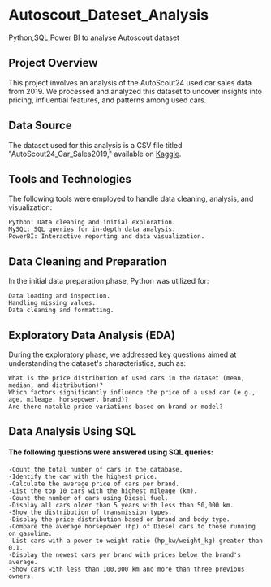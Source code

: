 # Autoscout_Dateset_Analysis
Python,SQL,Power BI to analyse Autoscout dataset

## Project Overview

This project involves an analysis of the AutoScout24 used car sales data from 2019. 
We processed and analyzed this dataset to uncover insights into pricing, influential features, and patterns among used cars.

## Data Source
The dataset used for this analysis is a CSV file titled "AutoScout24_Car_Sales2019," available on [Kaggle](https://www.kaggle.com/datasets/duygujones/autoscout24-car-sales2019).


## Tools and Technologies
The following tools were employed to handle data cleaning, analysis, and visualization:

    Python: Data cleaning and initial exploration.
    MySQL: SQL queries for in-depth data analysis.
    PowerBI: Interactive reporting and data visualization.

## Data Cleaning and Preparation

In the initial data preparation phase, Python was utilized for:

    Data loading and inspection.
    Handling missing values.
    Data cleaning and formatting.

## Exploratory Data Analysis (EDA)

During the exploratory phase, we addressed key questions aimed at understanding the dataset's characteristics, such as:

    What is the price distribution of used cars in the dataset (mean, median, and distribution)?
    Which factors significantly influence the price of a used car (e.g., age, mileage, horsepower, brand)?
    Are there notable price variations based on brand or model?

## Data Analysis Using SQL

#### The following questions were answered using SQL queries:

    -Count the total number of cars in the database.
    -Identify the car with the highest price.
    -Calculate the average price of cars per brand.
    -List the top 10 cars with the highest mileage (km).
    -Count the number of cars using Diesel fuel.
    -Display all cars older than 5 years with less than 50,000 km.
    -Show the distribution of transmission types.
    -Display the price distribution based on brand and body type.
    -Compare the average horsepower (hp) of Diesel cars to those running on gasoline.
    -List cars with a power-to-weight ratio (hp_kw/weight_kg) greater than 0.1.
    -Display the newest cars per brand with prices below the brand's average.
    -Show cars with less than 100,000 km and more than three previous owners.
